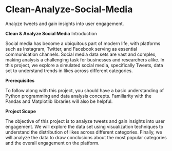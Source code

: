# Clean-Analyze-Social-Media
Analyze tweets and gain insights into user engagement.


**Clean & Analyze Social Media**
Introduction

Social media has become a ubiquitous part of modern life, with platforms such as Instagram, Twitter, and Facebook serving as essential communication channels. Social media data sets are vast and complex, making analysis a challenging task for businesses and researchers alike. In this project, we explore a simulated social media, specifically Tweets, data set to understand trends in likes across different categories.

**Prerequisites**

To follow along with this project, you should have a basic understanding of Python programming and data analysis concepts. Familiarity with the Pandas and Matplotlib libraries will also be helpful.

**Project Scope**

The objective of this project is to analyze tweets and gain insights into user engagement. We will explore the data set using visualization techniques to understand the distribution of likes across different categories. Finally, we will analyze the data to draw conclusions about the most popular categories and the overall engagement on the platform.
